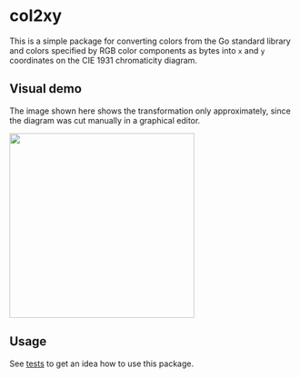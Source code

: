 # col2xy

This is a simple package for converting colors from the Go standard library and colors specified by RGB color components as bytes into `x` and `y` coordinates on the CIE 1931 chromaticity diagram.

## Visual demo

The image shown here shows the transformation only approximately, since the diagram was cut manually in a graphical editor.

<img src="https://github.com/nuqz/col2xy/blob/master/demo.gif" width="325">

## Usage

See [tests](https://github.com/nuqz/col2xy/blob/master/col2xy_test.go#L27) to get an idea how to use this package.
